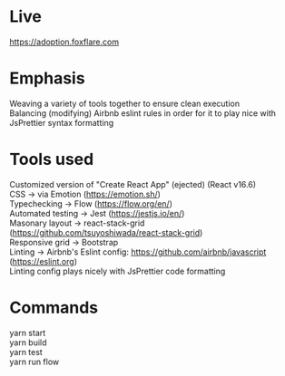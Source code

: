 # Live
https://adoption.foxflare.com  

# Emphasis
Weaving a variety of tools together to ensure clean execution  
Balancing (modifying) Airbnb eslint rules in order for it to play nice with JsPrettier syntax formatting  

# Tools used
Customized version of "Create React App" (ejected) (React v16.6)  
CSS -> via Emotion (https://emotion.sh/)  
Typechecking -> Flow (https://flow.org/en/)  
Automated testing -> Jest (https://jestjs.io/en/)  
Masonary layout -> react-stack-grid (https://github.com/tsuyoshiwada/react-stack-grid)  
Responsive grid -> Bootstrap  
Linting -> Airbnb's Eslint config: https://github.com/airbnb/javascript (https://eslint.org)  
Linting config plays nicely with JsPrettier code formatting

# Commands
yarn start  
yarn build  
yarn test  
yarn run flow  